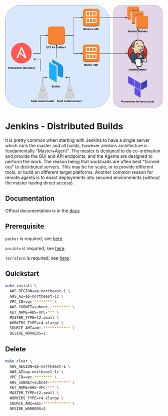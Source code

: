 ![IMAGE](docs/img/logo.png)

# Jenkins - Distributed Builds

It is pretty common when starting with Jenkins to have a single server which runs the master and all builds, however Jenkins architecture is fundamentally "Master+Agent". The master is designed to do co-ordination and provide the GUI and API endpoints, and the Agents are designed to perform the work. The reason being that workloads are often best "farmed out" to distributed servers. This may be for scale, or to provide different tools, or build on different target platforms. Another common reason for remote agents is to enact deployments into secured environments (without the master having direct access). 


## Documentation

Offical documentation is in the [docs](https://github.com/kubernetes/kops/blob/master/docs/README.md)


## Prerequisite

`packer` is required, see [here](https://www.packer.io/intro/getting-started/install.html).

`ansible` is required, see [here](https://docs.ansible.com/ansible/latest/installation_guide/intro_installation.html).

`terraform` is required, see [here](https://www.terraform.io/intro/getting-started/install.html).


## Quickstart

```bash
make install \
  AWS_REGION=ap-northeast-1 \
  AWS_AZ=ap-northeast-1c \
  VPC_ID=vpc-******** \
  AWS_SUBNET=subnet--******** \
  KEY_NAME=AWS-VPC-*** \
  MASTER_TYPE=t2.small \
  WORKERS_TYPE=r4.xlarge \
  SOURCE_AMI=ami-************ \
  DESIRE_WORKERS=2
```

## Delete

```bash
make clear \
  AWS_REGION=ap-northeast-1 \
  AWS_AZ=ap-northeast-1c \
  VPC_ID=vpc-******** \
  AWS_SUBNET=subnet--******** \
  KEY_NAME=AWS-VPC-*** \
  MASTER_TYPE=t2.small \
  WORKERS_TYPE=r4.xlarge \
  SOURCE_AMI=ami-************ \
  DESIRE_WORKERS=2
```